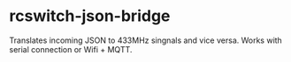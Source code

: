 # rcswitch-json-bridge
Translates incoming JSON to 433MHz singnals and vice versa. Works with serial connection or Wifi + MQTT. 
